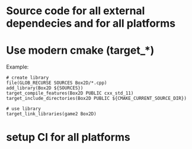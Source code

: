 # Source code for all external dependecies and for all platforms
# Use modern cmake (target_*)
Example:
```
# create library
file(GLOB_RECURSE SOURCES Box2D/*.cpp)
add_library(Box2D ${SOURCES})
target_compile_features(Box2D PUBLIC cxx_std_11)
target_include_directories(Box2D PUBLIC ${CMAKE_CURRENT_SOURCE_DIR})

# use library
target_link_libraries(game2 Box2D)
```
# setup CI for all platforms
